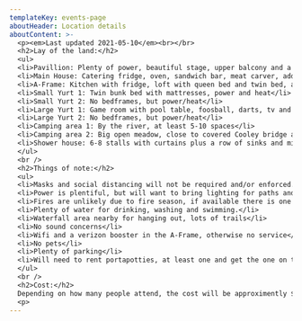```yaml
---
templateKey: events-page
aboutHeader: Location details
aboutContent: >-
  <p><em>Last updated 2021-05-10</em><br></br>
  <h2>Lay of the land:</h2>
  <ul>
  <li>Pavillion: Plenty of power, beautiful stage, upper balcony and a few grills</li>
  <li>Main House: Catering fridge, oven, sandwich bar, meat carver, additional smaller fridge. One bedroom and one bathroom but limited use</li>
  <li>A-Frame: Kitchen with fridge, loft with queen bed and twin bed, as well as side room with full bed. Couches to lounge and a fireplace.</li>
  <li>Small Yurt 1: Twin bunk bed with mattresses, power and heat</li>
  <li>Small Yurt 2: No bedframes, but power/heat</li>
  <li>Large Yurt 1: Game room with pool table, foosball, darts, tv and couches</li>
  <li>Large Yurt 2: No bedframes, but power/heat</li>
  <li>Camping area 1: By the river, at least 5-10 spaces</li>
  <li>Camping area 2: Big open meadow, close to covered Cooley bridge and eddy. Plenty of spaces, maybe 15+</li>
  <li>Shower house: 6-8 stalls with curtains plus a row of sinks and mirrors with outlets.</li>
  </ul>
  <br />
  <h2>Things of note:</h2>
  <ul>
  <li>Masks and social distancing will not be required and/or enforced. We welcome anyone regardless of vaccine status to join at their own risk. Please prioritize your health and reach out if you have questions.</li>
  <li>Power is plentiful, but will want to bring lighting for paths and other areas. Rope lights work well.</li>
  <li>Fires are unlikely due to fire season, if available there is one fire pit</li>
  <li>Plenty of water for drinking, washing and swimming.</li>
  <li>Waterfall area nearby for hanging out, lots of trails</li>
  <li>No sound concerns</li>
  <li>Wifi and a verizon booster in the A-Frame, otherwise no service</li>
  <li>No pets</li>
  <li>Plenty of parking</li>
  <li>Will need to rent portapotties, at least one and get the one on the property serviced</li>
  </ul>
  <br />
  <h2>Cost:</h2>
  Depending on how many people attend, the cost will be approximently $100/person which will include meals.
  <p>
---
```

